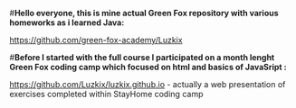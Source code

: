#**Hello everyone, this is mine actual Green Fox repository with various homeworks as i learned Java:**

https://github.com/green-fox-academy/Luzkix

#**Before I started with the full course I participated on a month lenght Green Fox coding camp which focused on html and basics of JavaSript :**

https://github.com/Luzkix/luzkix.github.io - actually a web presentation of exercises completed within StayHome coding camp
